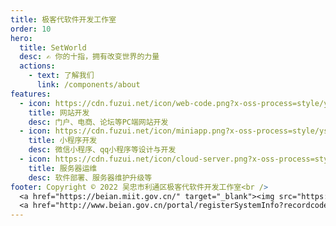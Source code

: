 ```yaml
---
title: 极客代软件开发工作室
order: 10
hero:
  title: SetWorld
  desc: ✍ 你的十指，拥有改变世界的力量
  actions:
    - text: 了解我们
      link: /components/about
features:
  - icon: https://cdn.fuzui.net/icon/web-code.png?x-oss-process=style/ys
    title: 网站开发
    desc: 门户、电商、论坛等PC端网站开发
  - icon: https://cdn.fuzui.net/icon/miniapp.png?x-oss-process=style/ys
    title: 小程序开发
    desc: 微信小程序、qq小程序等设计与开发
  - icon: https://cdn.fuzui.net/icon/cloud-server.png?x-oss-process=style/ys
    title: 服务器运维
    desc: 软件部署、服务器维护升级等
footer: Copyright © 2022 吴忠市利通区极客代软件开发工作室<br />
  <a href="https://beian.miit.gov.cn/" target="_blank"><img src="https://cdn.fuzui.net/icon/beian.png?x-oss-process=style/ys" style="width:15px"/> 宁ICP备2020001732号-1 </a>
  <a href="http://www.beian.gov.cn/portal/registerSystemInfo?recordcode=11011202003445" target="_blank"><img src="https://oss.fuzui.net/img/202202010105048.png" style="width:15px"/> 京公网安备 11011202003445号 </a>
---
```

